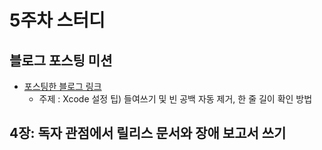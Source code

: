 # 5주차 스터디

## 블로그 포스팅 미션

- [포스팅한 블로그 링크](https://0urtrees.tistory.com/411)
  - 주제 : Xcode 설정 팁) 들여쓰기 및 빈 공백 자동 제거, 한 줄 길이 확인 방법

## 4장: 독자 관점에서 릴리스 문서와 장애 보고서 쓰기

